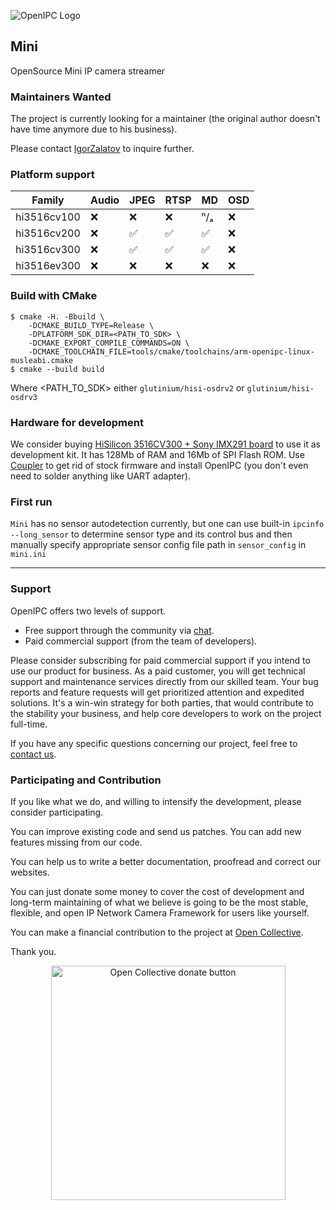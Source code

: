 ![OpenIPC Logo](https://cdn.themactep.com/images/logo_openipc.png)

## Mini

OpenSource Mini IP camera streamer

### Maintainers Wanted

The project is currently looking for a maintainer (the original author doesn't have time anymore due to his business).

Please contact [IgorZalatov](mailto:flyrouter@gmail.com) to inquire further.

### Platform support

| Family      | Audio | JPEG | RTSP | MD | OSD |
| ----------- | ----- | ---- | ---- | -- | --- |
| hi3516cv100 |   ❌  |  ❌  |  ❌  | ⁿ/ₐ | ❌ |
| hi3516cv200 |   ❌  |  ✅  |  ✅  | ✅ |  ❌ |
| hi3516cv300 |   ❌  |  ✅  |  ✅  | ✅ |  ❌ |
| hi3516ev300 |   ❌  |  ❌  |  ❌  | ❌ |  ❌ |

### Build with CMake

```console
$ cmake -H. -Bbuild \
    -DCMAKE_BUILD_TYPE=Release \
    -DPLATFORM_SDK_DIR=<PATH_TO_SDK> \
    -DCMAKE_EXPORT_COMPILE_COMMANDS=ON \
    -DCMAKE_TOOLCHAIN_FILE=tools/cmake/toolchains/arm-openipc-linux-musleabi.cmake
$ cmake --build build
```

Where <PATH_TO_SDK> either `glutinium/hisi-osdrv2` or `glutinium/hisi-osdrv3`

### Hardware for development

We consider buying [HiSilicon 3516CV300 + Sony IMX291
board](https://aliexpress.com/item/1005002315913099.html) to use it as
development kit. It has 128Mb of RAM and 16Mb of SPI Flash ROM. Use
[Coupler](https://github.com/OpenIPC/coupler) to get rid of stock firmware and
install OpenIPC (you don't even need to solder anything like UART adapter).

### First run

`Mini` has no sensor autodetection currently, but one can use built-in `ipcinfo
--long_sensor` to determine sensor type and its control bus and then manually
specify appropriate sensor config file path in `sensor_config` in `mini.ini`

-----

### Support

OpenIPC offers two levels of support.

- Free support through the community via [chat](https://openipc.org/#telegram-chat-groups).
- Paid commercial support (from the team of developers).

Please consider subscribing for paid commercial support if you intend to use our product for business.
As a paid customer, you will get technical support and maintenance services directly from our skilled team.
Your bug reports and feature requests will get prioritized attention and expedited solutions. It's a win-win
strategy for both parties, that would contribute to the stability your business, and help core developers
to work on the project full-time.

If you have any specific questions concerning our project, feel free to [contact us](mailto:flyrouter@gmail.com).

### Participating and Contribution

If you like what we do, and willing to intensify the development, please consider participating.

You can improve existing code and send us patches. You can add new features missing from our code.

You can help us to write a better documentation, proofread and correct our websites.

You can just donate some money to cover the cost of development and long-term maintaining of what we believe
is going to be the most stable, flexible, and open IP Network Camera Framework for users like yourself.

You can make a financial contribution to the project at [Open Collective](https://opencollective.com/openipc/contribute/backer-14335/checkout).

Thank you.

<p align="center">
<a href="https://opencollective.com/openipc/contribute/backer-14335/checkout" target="_blank"><img src="https://opencollective.com/webpack/donate/button@2x.png?color=blue" width="375" alt="Open Collective donate button"></a>
</p>

